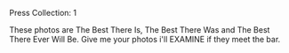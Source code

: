 Press Collection: 1

These photos are The Best There Is, The Best There Was and The Best There Ever Will Be. Give me your photos i'll EXAMINE if they meet the bar.
